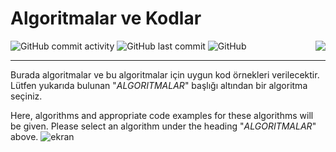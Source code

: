 # Algoritmalar ve Kodlar

<div align="left" width="100%">
<img alt="GitHub commit activity" src="https://img.shields.io/github/commit-activity/w/oncado86/Algoritmalar_ve_Kodlar?label=Commit%20Activity&style=plastic">
<img alt="GitHub last commit" src="https://img.shields.io/github/last-commit/oncado86/Algoritmalar_ve_Kodlar?label=Last%20Commit&style=plastic">
<img alt="GitHub" src="https://img.shields.io/github/license/oncado86/Algoritmalar_ve_Kodlar?label=License&style=plastic">
<img align="right" src="https://visitor-badge.laobi.icu/badge?page_id=oncado86.Algoritmalar_ve_Kodlar&right_color=lightgrey&format=true&left_text=My%20Page%20Visitors">
</div>
<hr>
 
Burada algoritmalar ve bu algoritmalar için uygun kod örnekleri verilecektir.
Lütfen yukarıda bulunan "_ALGORITMALAR_" başlığı altından bir algoritma seçiniz.

Here, algorithms and appropriate code examples for these algorithms will be given.
Please select an algorithm under the heading "_ALGORITMALAR_" above.
![ekran](https://user-images.githubusercontent.com/77399565/105908854-c638a180-6037-11eb-8edd-b43e8cafb300.png)
